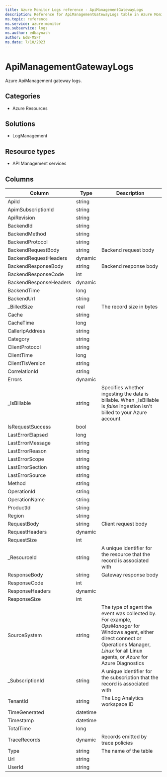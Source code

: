 ```yaml
---
title: Azure Monitor Logs reference - ApiManagementGatewayLogs
description: Reference for ApiManagementGatewayLogs table in Azure Monitor Logs.
ms.topic: reference
ms.service: azure-monitor
ms.subservice: logs
ms.author: edbaynash
author: EdB-MSFT
ms.date: 7/10/2023
---
```


# ApiManagementGatewayLogs

 Azure ApiManagement gateway logs.

## Categories

- Azure Resources
## Solutions

- LogManagement
## Resource types

- API Management services




## Columns

| Column | Type | Description |
| --- | --- | --- |
| ApiId | string |  |
| ApimSubscriptionId | string |  |
| ApiRevision | string |  |
| BackendId | string |  |
| BackendMethod | string |  |
| BackendProtocol | string |  |
| BackendRequestBody | string | Backend request body |
| BackendRequestHeaders | dynamic |  |
| BackendResponseBody | string | Backend response body |
| BackendResponseCode | int |  |
| BackendResponseHeaders | dynamic |  |
| BackendTime | long |  |
| BackendUrl | string |  |
| _BilledSize | real | The record size in bytes |
| Cache | string |  |
| CacheTime | long |  |
| CallerIpAddress | string |  |
| Category | string |  |
| ClientProtocol | string |  |
| ClientTime | long |  |
| ClientTlsVersion | string |  |
| CorrelationId | string |  |
| Errors | dynamic |  |
| _IsBillable | string | Specifies whether ingesting the data is billable. When _IsBillable is *false* ingestion isn't billed to your Azure account |
| IsRequestSuccess | bool |  |
| LastErrorElapsed | long |  |
| LastErrorMessage | string |  |
| LastErrorReason | string |  |
| LastErrorScope | string |  |
| LastErrorSection | string |  |
| LastErrorSource | string |  |
| Method | string |  |
| OperationId | string |  |
| OperationName | string |  |
| ProductId | string |  |
| Region | string |  |
| RequestBody | string | Client request body |
| RequestHeaders | dynamic |  |
| RequestSize | int |  |
| _ResourceId | string | A unique identifier for the resource that the record is associated with |
| ResponseBody | string | Gateway response body |
| ResponseCode | int |  |
| ResponseHeaders | dynamic |  |
| ResponseSize | int |  |
| SourceSystem | string | The type of agent the event was collected by. For example, *OpsManager* for Windows agent, either direct connect or Operations Manager, *Linux* for all Linux agents, or *Azure* for Azure Diagnostics |
| _SubscriptionId | string | A unique identifier for the subscription that the record is associated with |
| TenantId | string | The Log Analytics workspace ID |
| TimeGenerated | datetime |  |
| Timestamp | datetime |  |
| TotalTime | long |  |
| TraceRecords | dynamic | Records emitted by trace policies |
| Type | string | The name of the table |
| Url | string |  |
| UserId | string |  |
